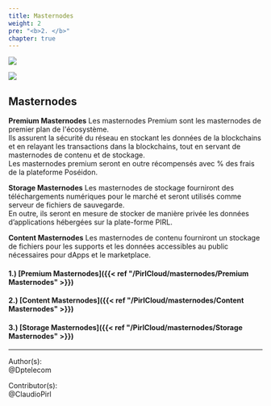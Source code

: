 ```yaml
---
title: Masternodes
weight: 2
pre: "<b>2. </b>"
chapter: true
---
```

![](/images_headers/Masternodes.png)


![](/PirlCloud/masternodes/images/masternodes.jpg)

## Masternodes


**Premium Masternodes** Les masternodes Premium sont les masternodes de premier plan de l'écosystème.  
Ils assurent la sécurité du réseau en stockant les données de la blockchains et en relayant les transactions dans la blockchains, tout en servant de masternodes de contenu et de stockage.  
Les masternodes premium seront en outre récompensés avec % des frais de la plateforme Poséidon.

**Storage Masternodes** Les masternodes de stockage fourniront des téléchargements numériques pour le marché et seront utilisés comme serveur de fichiers de sauvegarde.  
En outre, ils seront en mesure de stocker de manière privée les données d’applications hébergées sur la plate-forme PIRL.  

**Content Masternodes** Les masternodes de contenu fourniront un stockage de fichiers pour les supports et les données accessibles au public nécessaires pour dApps et le marketplace.

#### 1.) [Premium Masternodes]({{< ref "/PirlCloud/masternodes/Premium Masternodes" >}})
#### 2.) [Content Masternodes]({{< ref "/PirlCloud/masternodes/Content Masternodes" >}})
#### 3.) [Storage Masternodes]({{< ref "/PirlCloud/masternodes/Storage Masternodes" >}})



---
Author(s):  
@Dptelecom


Contributor(s):  
@ClaudioPirl
